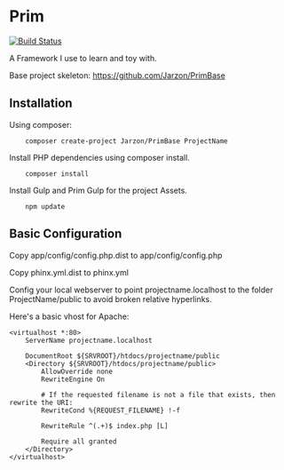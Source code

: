 # Prim

[![Build Status](https://travis-ci.org/Jarzon/Prim.svg?branch=master)](https://travis-ci.org/Jarzon/Prim)

A Framework I use to learn and toy with.

Base project skeleton: https://github.com/Jarzon/PrimBase

## Installation

Using composer:
```
    composer create-project Jarzon/PrimBase ProjectName
```

Install PHP dependencies using composer install.
```
    composer install
```

Install Gulp and Prim Gulp for the project Assets.
```
    npm update
```

## Basic Configuration

Copy app/config/config.php.dist to app/config/config.php

Copy phinx.yml.dist to phinx.yml

Config your local webserver to point projectname.localhost to the folder ProjectName/public to avoid broken relative hyperlinks.

Here's a basic vhost for Apache:

```
<virtualhost *:80>
    ServerName projectname.localhost

    DocumentRoot ${SRVROOT}/htdocs/projectname/public
    <Directory ${SRVROOT}/htdocs/projectname/public>
        AllowOverride none
        RewriteEngine On

        # If the requested filename is not a file that exists, then rewrite the URI:
        RewriteCond %{REQUEST_FILENAME} !-f

        RewriteRule ^(.+)$ index.php [L]

        Require all granted
    </Directory>
</virtualhost>
```
